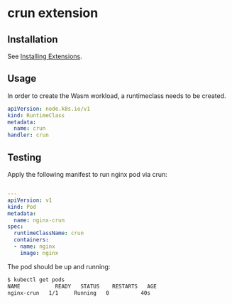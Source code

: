 # crun extension

## Installation

See [Installing Extensions](https://github.com/siderolabs/extensions#installing-extensions).

## Usage

In order to create the Wasm workload, a runtimeclass needs to be created.

```yaml
apiVersion: node.k8s.io/v1
kind: RuntimeClass
metadata:
  name: crun
handler: crun
```

## Testing

Apply the following manifest to run nginx pod via crun:

```yaml

---
apiVersion: v1
kind: Pod
metadata:
  name: nginx-crun
spec:
  runtimeClassName: crun
  containers:
  - name: nginx
    image: nginx
```

The pod should be up and running:

```bash
$ kubectl get pods
NAME           READY   STATUS    RESTARTS   AGE
nginx-crun   1/1     Running   0          40s
```
